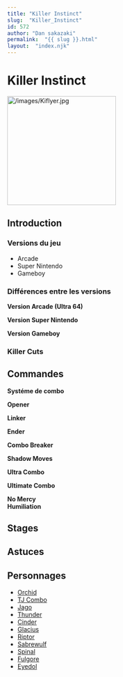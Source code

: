 ```yaml
---
title: "Killer Instinct"
slug:  "Killer_Instinct"
id: 572
author: "Dan sakazaki"
permalink:  "{{ slug }}.html"
layout:  "index.njk"
---
```


# Killer Instinct

<img src="/images/Kiflyer.jpg" title="/images/Kiflyer.jpg" width="250"
alt="/images/Kiflyer.jpg" />  

## Introduction

### Versions du jeu

- Arcade
- Super Nintendo
- Gameboy

### Différences entre les versions

**Version Arcade (Ultra 64)**  

**Version Super Nintendo**  

**Version Gameboy**  

### Killer Cuts

## Commandes

**Systéme de combo**  

**Opener**  

**Linker**  

**Ender**  

**Combo Breaker**  

**Shadow Moves**  

**Ultra Combo**  

**Ultimate Combo**  

**No Mercy**  
**Humiliation**  

## Stages

## Astuces

## Personnages

- [Orchid](Orchid_(Killer_Instinct) "wikilink")
- [TJ Combo](T.J._Combo_(Killer_Instinct) "wikilink")
- [Jago](Jago_(Killer_Instinct) "wikilink")
- [Thunder](Chief_Thunder_(Killer_Instinct) "wikilink")
- [Cinder](Cinder_(Killer_Instinct) "wikilink")
- [Glacius](Glacius_(Killer_Instinct) "wikilink")
- [Riptor](Riptor_(Killer_Instinct) "wikilink")
- [Sabrewulf](Sabrewulf_(Killer_Instinct) "wikilink")
- [Spinal](Spinal_(Killer_Instinct) "wikilink")
- [Fulgore](Fulgore_(Killer_Instinct) "wikilink")
- [Eyedol](Eyedol_(Killer_Instinct) "wikilink")
